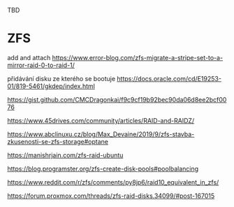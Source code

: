 TBD

# ZFS

add and attach
https://www.error-blog.com/zfs-migrate-a-stripe-set-to-a-mirror-raid-0-to-raid-1/


přidávání disku ze kterého se bootuje
https://docs.oracle.com/cd/E19253-01/819-5461/gkdep/index.html


https://gist.github.com/CMCDragonkai/f9c9cf19b92bec90da06d8ee2bcf0076

https://www.45drives.com/community/articles/RAID-and-RAIDZ/

https://www.abclinuxu.cz/blog/Max_Devaine/2019/9/zfs-stavba-zkusenosti-se-zfs-storage#optane

https://manishrjain.com/zfs-raid-ubuntu

https://blog.programster.org/zfs-create-disk-pools#poolbalancing

https://www.reddit.com/r/zfs/comments/py8jp6/raid10_equivalent_in_zfs/

https://forum.proxmox.com/threads/zfs-raid-disks.34099/#post-167015


